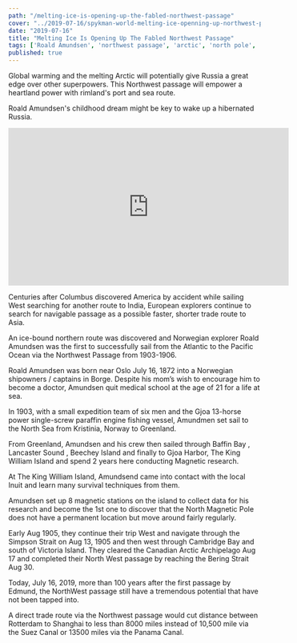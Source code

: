 ```yaml
---
path: "/melting-ice-is-opening-up-the-fabled-northwest-passage"
cover: "../2019-07-16/spykman-world-melting-ice-openning-up-northwest-passage.jpg"
date: "2019-07-16"
title: "Melting Ice Is Opening Up The Fabled Northwest Passage"
tags: ['Roald Amundsen', 'northwest passage', 'arctic', 'north pole', 'norway','canada','russia','climate change','global warming']
published: true
---
```

Global warming and the melting Arctic will potentially give Russia a great edge over other superpowers. This Northwest passage will empower a heartland power with rimland's port and sea route.

Roald Amundsen's childhood dream might be key to wake up a hibernated Russia.

<iframe src="https://www.facebook.com/plugins/video.php?href=https%3A%2F%2Fwww.facebook.com%2Fspykmanworld%2Fvideos%2F455644028608251%2F&show_text=0&width=560" width="560" height="315" style="border:none;overflow:hidden" scrolling="no" frameborder="0" allowTransparency="true" allowFullScreen="true"></iframe>


Centuries after Columbus discovered America by accident while sailing West searching for another route to India, European explorers continue to search for navigable passage as a possible faster, shorter trade route to Asia. 

An ice-bound northern route was discovered and Norwegian explorer Roald Amundsen was the first to successfully sail from the Atlantic to the Pacific Ocean via the Northwest Passage from 1903-1906.

Roald Amundsen was born near Oslo July 16, 1872 into a Norwegian shipowners / captains in Borge. Despite his mom’s wish to encourage him to become a doctor, Amundsen quit medical school at the age of 21 for a life at sea. 

In 1903, with a small expedition team of six men and the Gjoa 13-horse power single-screw paraffin engine fishing vessel, Amundmen set sail to the North Sea from Kristinia, Norway to Greenland. 

From Greenland, Amundsen and his crew then sailed through Baffin Bay , Lancaster Sound , Beechey Island and finally to Gjoa Harbor, The King William Island and spend 2 years here conducting Magnetic research. 

At The King William Island, Amundsend came into contact with the local Inuit and learn many survival techniques from them. 

Amundsen set up 8 magnetic stations on the island to collect data for his research and become the 1st one to discover that the North Magnetic Pole does not have a permanent location but move around fairly regularly. 

Early Aug 1905,  they continue their trip West and navigate through the Simpson Strait on Aug 13, 1905 and then west through Cambridge Bay and south of Victoria Island. They cleared the Canadian Arctic Archipelago Aug 17 and completed their North West passage by reaching the Bering Strait Aug 30.

Today, July 16, 2019, more than 100 years after the first passage by Edmund, the NorthWest passage still have a tremendous potential that have not been tapped into. 

A direct trade route via the Northwest passage would cut distance between Rotterdam to Shanghai to less than 8000 miles instead of 10,500 mile via the Suez Canal or 13500 miles via the Panama Canal.